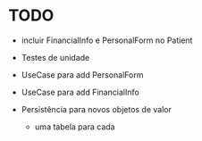 # TODO

- incluir FinancialInfo e PersonalForm no Patient
- Testes de unidade
- UseCase para add PersonalForm
- UseCase para add FinancialInfo

- Persistência para novos objetos de valor
  - uma tabela para cada
